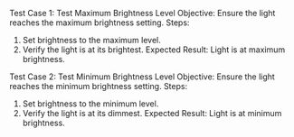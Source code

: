 Test Case 1: Test Maximum Brightness Level
Objective: Ensure the light reaches the maximum brightness setting.
Steps:
1. Set brightness to the maximum level.
2. Verify the light is at its brightest.
Expected Result: Light is at maximum brightness.

Test Case 2: Test Minimum Brightness Level
Objective: Ensure the light reaches the minimum brightness setting.
Steps:
1. Set brightness to the minimum level.
2. Verify the light is at its dimmest.
Expected Result: Light is at minimum brightness.
